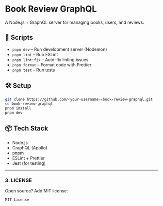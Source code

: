 # Book Review GraphQL

A Node.js + GraphQL server for managing books, users, and reviews.

## 🚀 Scripts

- `pnpm dev` – Run development server (Nodemon)
- `pnpm lint` – Run ESLint
- `pnpm lint:fix` – Auto-fix linting issues
- `pnpm format` – Format code with Prettier
- `pnpm test` – Run tests

## 🛠️ Setup

```bash
git clone https://github.com/<your-username>/book-review-graphql.git
cd book-review-graphql
pnpm install
pnpm dev
```

## 📦 Tech Stack

- Node.js
- GraphQL (Apollo)
- pnpm
- ESLint + Prettier
- Jest (for testing)

---

### 3. **LICENSE**

Open source? Add MIT license:

```text
MIT License
```
